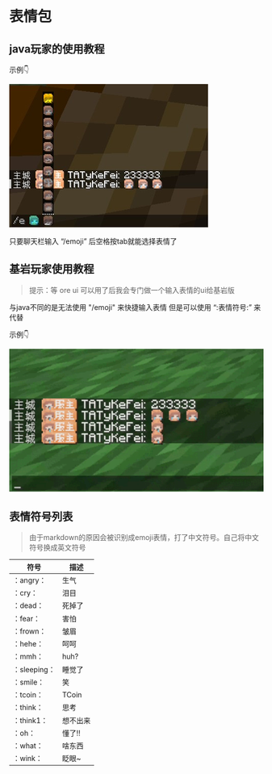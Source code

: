 # 表情包

## java玩家的使用教程

示例👇

<img src="/Play/emoji/img/java-emoji.jpg" />

只要聊天栏输入 “/emoji” 后空格按tab就能选择表情了

## 基岩玩家使用教程

> 提示：等 ore ui 可以用了后我会专门做一个输入表情的ui给基岩版

与java不同的是无法使用 "/emoji" 来快捷输入表情 但是可以使用 “:表情符号:” 来代替

示例👇

<img src="/Play/emoji/img/how.gif" />

## 表情符号列表

> 由于markdown的原因会被识别成emoji表情，打了中文符号。自己将中文符号换成英文符号

| 符号        | 描述        |
| ----------- | ----------- |
| ：angry：   | 生气        |
| ：cry：     | 泪目        |
| ：dead：    | 死掉了      |
| ：fear：    | 害怕        |
| ：frown：   | 皱眉        |
| ：hehe：    | 呵呵        |
| ：mmh：     | huh?        |
| ：sleeping：| 睡觉了      |
| ：smile：   | 笑          |
| ：tcoin：   | TCoin       |
| ：think：   | 思考        |
| ：think1：  | 想不出来    |
| ：oh：      | 懂了!!      |
| ：what：    | 啥东西      |
| ：wink：    | 眨眼~       |
